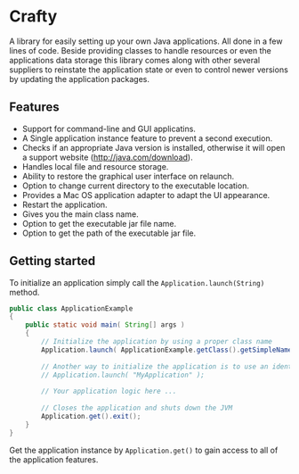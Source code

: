 Crafty
======

A library for easily setting up your own Java applications. All done in a few lines of code. Beside providing classes to handle resources or even the applications data storage this library comes along with other several suppliers to reinstate the application state or even to control newer versions by updating the application packages.

Features
--------
- Support for command-line and GUI applicatins.
- A Single application instance feature to prevent a second execution.
- Checks if an appropriate Java version is installed, otherwise it will open a support website (http://java.com/download).
- Handles local file and resource storage.
- Ability to restore the graphical user interface on relaunch.
- Option to change current directory to the executable location.
- Provides a Mac OS application adapter to adapt the UI appearance.
- Restart the application.
- Gives you the main class name.
- Option to get the executable jar file name.
- Option to get the path of the executable jar file.

Getting started
---------------
To initialize an application simply call the `Application.launch(String)` method.
```java
public class ApplicationExample
{
    public static void main( String[] args )
    {
        // Initialize the application by using a proper class name
        Application.launch( ApplicationExample.getClass().getSimpleName() );
        
        // Another way to initialize the application is to use an identifier:
        // Application.launch( "MyApplication" );
        
        // Your application logic here ...
        
        // Closes the application and shuts down the JVM
        Application.get().exit();
    }
}
```
Get the application instance by `Application.get()` to gain access to all of the application features.
